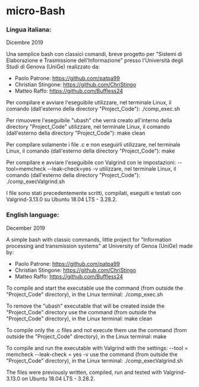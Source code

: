 # micro-Bash

### Lingua italiana:

Dicembre 2019

Una semplice bash con classici comandi, breve progetto per "Sistemi di Elaborazione e Trasmissione dell'Informazione" presso l'Università degli Studi di Genova (UniGe) realizzato da:
 - Paolo Patrone: https://github.com/patpa99
 - Christian Stingone: https://github.com/ChriStingo
 - Matteo Raffo: https://github.com/Buffless24

Per compilare e avviare l'eseguibile utilizzare, nel terminale Linux, il comando (dall'esterno della directory "Project_Code"): ./comp_exec.sh

Per rimuovere l'eseguibile "ubash" che verrà creato all'interno della directory "Project_Code" utilizzare, nel terminale Linux, il comando (dall'esterno della directory "Project_Code"): make clean

Per compilare solamente i file .c e non eseguirli utilizzare, nel terminale Linux, il comando (dall'esterno della directory "Project_Code"): make

Per compilare e avviare l'eseguibile con Valgrind con le impostazioni: --tool=memcheck --leak-check=yes -v utilizzare, nel terminale Linux, il comando (dall'esterno della directory "Project_Code"): ./comp_execValgrind.sh

I file sono stati precedentemente scritti, compilati, eseguiti e testati con Valgrind-3.13.0 su Ubuntu 18.04 LTS - 3.28.2.


### English language:

December 2019

A simple bash with classic commands, little project for "Information processing and transmission systems" at University of Genoa (UniGe) made by:
 - Paolo Patrone: https://github.com/patpa99
 - Christian Stingone: https://github.com/ChriStingo
 - Matteo Raffo: https://github.com/Buffless24

To compile and start the executable use the command (from outside the "Project_Code" directory), in the Linux terminal: ./comp_exec.sh

To remove the "ubash" executable that will be created inside the "Project_Code" directory use the command (from outside the "Project_Code" directory), in the Linux terminal: make clean

To compile only the .c files and not execute them use the command (from outside the "Project_Code" directory), in the Linux terminal: make

To compile and run the executable with Valgrind with the settings: --tool = memcheck --leak-check = yes -v use the command (from outside the "Project_Code" directory), in the Linux terminal: ./comp_execValgrind.sh

The files were previously written, compiled, run and tested with Valgrind-3.13.0 on Ubuntu 18.04 LTS - 3.28.2.
